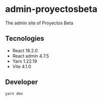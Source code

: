 # admin-proyectosbeta
The admin site of Proyectos Beta

## Tecnologies

* React 18.2.0
* React admin 4.7.5
* Yarn 1.22.19
* Vite 4.1.0


## Developer

```bash
yarn dev
```